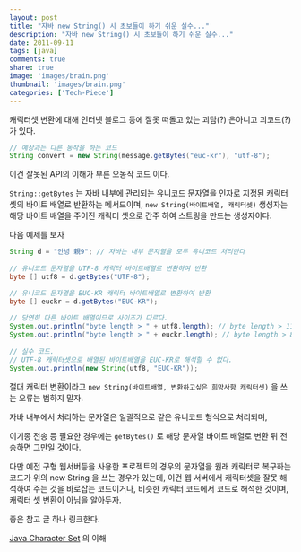 ```yaml
---
layout: post
title: "자바 new String() 시 초보들이 하기 쉬운 실수..."
description: "자바 new String() 시 초보들이 하기 쉬운 실수..."
date: 2011-09-11
tags: [java]
comments: true
share: true
image: 'images/brain.png'
thumbnail: 'images/brain.png'
categories: ['Tech-Piece']
---
```


캐릭터셋 변환에 대해 인터넷 블로그 등에 잘못 떠돌고 있는 괴담(?) 은아니고 괴코드(?) 가 있다.

```java
// 예상과는 다른 동작을 하는 코드
String convert = new String(message.getBytes("euc-kr"), "utf-8");
```

이건 잘못된 API의 이해가 부른 오동작 코드 이다.

`String::getBytes` 는 자바 내부에 관리되는 유니코드 문자열을 인자로 지정된 캐릭터셋의 바이트 배열로 반환하는 메서드이며, `new String(바이트배열, 캐릭터셋)` 생성자는 해당 바이트 배열을 주어진 캐릭터 셋으로 간주 하여 스트링을 만드는 생성자이다.

다음 예제를 보자

```java
String d = "안녕 親9"; // 자바는 내부 문자열을 모두 유니코드 처리한다
  
// 유니코드 문자열을 UTF-8 캐릭터 바이트배열로 변환하여 반환
byte [] utf8 = d.getBytes("UTF-8");

// 유니코드 문자열을 EUC-KR 캐릭터 바이트배열로 변환하여 반환
byte [] euckr = d.getBytes("EUC-KR");
  
// 당연히 다른 바이트 배열이므로 사이즈가 다르다.
System.out.println("byte length > " + utf8.length); // byte length > 11
System.out.println("byte length > " + euckr.length); // byte length > 8
  
// 실수 코드.
// UTF-8 캐릭터셋으로 배열된 바이트배열을 EUC-KR로 해석할 수 없다.
System.out.println(new String(utf8, "EUC-KR"));
```

절대 캐릭터 변환이라고 `new String(바이트배열, 변환하고싶은 희망사항 캐릭터셋)` 을 쓰는 오류는 범하지 말자.

자바 내부에서 처리하는 문자열은 일괄적으로 같은 유니코드 형식으로 처리되며,

이기종 전송 등 필요한 경우에는 `getBytes()` 로 해당 문자열 바이트 배열로 변환 뒤 전송하면 그만일 것이다.

다만 예전 구형 웹서버등을 사용한 프로젝트의 경우의 문자열을 원래 캐릭터로 복구하는 코드가 위의 new String 을 쓰는 경우가 있는데,
이건 웹 서버에서 캐릭터셋을 잘못 해석하여 주는 것을 바로잡는 코드이거나, 비슷한 캐릭터 코드에서 코드로 해석한 것이며, 캐릭터 셋 변환이 아님을 알아두자.

좋은 참고 글 하나 링크한다.

[Java Character Set](http://kin.naver.com/knowhow/detail.nhn?docId=527939) 의 이해